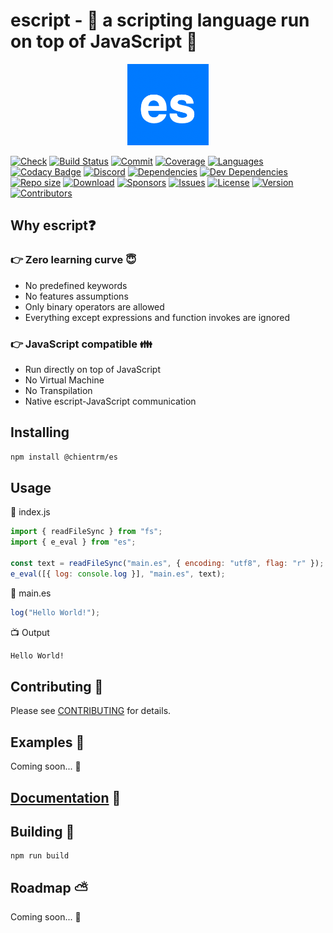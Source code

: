 # escript - :pray: a scripting language run on top of JavaScript :pray:

<p align="center">
    <img src="https://raw.githubusercontent.com/chientrm/es/main/logo.png"
        height="130">
</p>

[![Check](https://img.shields.io/github/checks-status/chientrm/es/main)](https://github.com/chientrm/es/pulls)
[![Build Status](https://img.shields.io/github/workflow/status/chientrm/es/Node.js%20CI)](https://github.com/chientrm/es/actions/workflows/node.js.yml)
[![Commit](https://img.shields.io/github/commit-activity/m/chientrm/es)](https://img.shields.io/github/commit-activity/m/chientrm/es)
[![Coverage](https://img.shields.io/nycrc/chientrm/es?config=.nycrc&preferredThreshold=lines)](https://github.com/chientrm/es)
[![Languages](https://img.shields.io/github/languages/top/chientrm/es)](https://github.com/trending/javascript)
[![Codacy Badge](https://app.codacy.com/project/badge/Grade/579fa15f5c4d431fb77c089edd849e4e)](https://www.codacy.com/gh/chientrm/es/dashboard?utm_source=github.com&utm_medium=referral&utm_content=chientrm/es&utm_campaign=Badge_Grade)
[![Discord](https://img.shields.io/discord/925391810472329276?logo=discord)](https://discord.gg/465qH6x6)
[![Dependencies](https://img.shields.io/depfu/chientrm/es)](https://depfu.com/repos/github/chientrm/es)
[![Dev Dependencies](https://img.shields.io/github/package-json/dependency-version/chientrm/es/dev/rollup/main)](https://github.com/chientrm/es/blob/main/package.json)
[![Repo size](https://img.shields.io/github/repo-size/chientrm/es)](https://github.com/chientrm/es)
[![Download](https://img.shields.io/npm/dt/@chientrm/es)](https://www.npmjs.com/package/@chientrm/es)
[![Sponsors](https://img.shields.io/github/sponsors/chientrm)](https://github.com/chientrm)
[![Issues](https://img.shields.io/github/issues/chientrm/es)](https://github.com/chientrm/es/issues)
[![License](https://img.shields.io/npm/l/@chientrm/es)](https://github.com/chientrm/es/blob/main/LICENSE)
[![Version](https://img.shields.io/github/package-json/v/chientrm/es)](https://github.com/chientrm/es)
[![Contributors](https://img.shields.io/github/contributors/chientrm/es)](https://github.com/chientrm/es/graphs/contributors)

## Why escript:question:

### :point_right: Zero learning curve :innocent:

- No predefined keywords
- No features assumptions
- Only binary operators are allowed
- Everything except expressions and function invokes are ignored

### :point_right: JavaScript compatible :family:

- Run directly on top of JavaScript
- No Virtual Machine
- No Transpilation
- Native escript-JavaScript communication

## Installing

```sh
npm install @chientrm/es
```

## Usage

:page_facing_up: index.js

```js
import { readFileSync } from "fs";
import { e_eval } from "es";

const text = readFileSync("main.es", { encoding: "utf8", flag: "r" });
e_eval([{ log: console.log }], "main.es", text);
```

:page_facing_up: main.es

```js
log("Hello World!");
```

:tv: Output

```sh
Hello World!
```

## Contributing :muscle:

Please see [CONTRIBUTING](CONTRIBUTING.md) for details.

## Examples :green_book:

Coming soon... :construction_worker:

## [Documentation](docs/readme.md) :green_book:

## Building :hammer:

```
npm run build
```

## Roadmap :partly_sunny:

Coming soon... :construction_worker:
